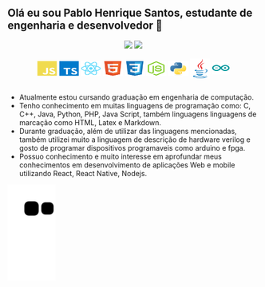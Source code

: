 ## Olá eu sou Pablo Henrique Santos, estudante de engenharia e desenvolvedor 👋
<div align="center">
  <a href="https://github.com/pablohsgc"></a>
  <img height="180em" src="https://github-readme-stats.vercel.app/api?username=pablohsgc&show_icons=true&theme=dracula&include_all_commits=true&count_private=true"/>
  <img height="180em" src="https://github-readme-stats.vercel.app/api/top-langs/?username=pablohsgc&layout=compact&langs_count=7&theme=dracula"/>
</div>
  
<div style="display: inline_block;" align="center"><br>
  <img align="center" alt="Pablo-Js" height="30" width="40" src="https://raw.githubusercontent.com/devicons/devicon/master/icons/javascript/javascript-plain.svg">
  <img align="center" alt="Pablo-Ts" height="30" width="40" src="https://raw.githubusercontent.com/devicons/devicon/master/icons/typescript/typescript-plain.svg">
  <img align="center" alt="Pablo-React" height="30" width="40" src="https://raw.githubusercontent.com/devicons/devicon/master/icons/react/react-original.svg">
  <img align="center" alt="Pablo-HTML" height="30" width="40" src="https://raw.githubusercontent.com/devicons/devicon/master/icons/html5/html5-original.svg">
  <img align="center" alt="Pablo-CSS" height="30" width="40" src="https://raw.githubusercontent.com/devicons/devicon/master/icons/css3/css3-original.svg">
  <img align="center" alt="Pablo-CSS" height="30" width="40" src="https://github.com/devicons/devicon/blob/master/icons/nodejs/nodejs-plain.svg">
  <img align="center" alt="Pablo-Python" height="30" width="40" src="https://raw.githubusercontent.com/devicons/devicon/master/icons/python/python-original.svg">
  <img align="center" alt="Pablo-Javaeight="30" width="40" src="https://github.com/devicons/devicon/blob/master/icons/java/java-original.svg">
  <img align="center" alt="Pablo-Arduino" height="25" width="35" src="https://github.com/devicons/devicon/blob/master/icons/arduino/arduino-original.svg">
</div>


  ##
   
- Atualmente estou cursando graduação em engenharia de computação.
- Tenho conhecimento em muitas linguagens de programação como: C, C++, Java, Python, PHP, Java Script, também linguagens linguagens de marcação como HTML, Latex e Markdown.
- Durante graduação, além de utilizar das linguagens mencionadas, também utilizei muito a linguagem de descrição de hardware verilog e gosto de programar dispositivos programaveis como arduino e fpga.
- Possuo conhecimento e muito interesse em aprofundar meus conhecimentos em desenvolvimento de aplicações Web e mobile utilizando React, React Native, Nodejs. 
                              
![Snake animation](https://github.com/rafaballerini/rafaballerini/blob/output/github-contribution-grid-snake.svg)
